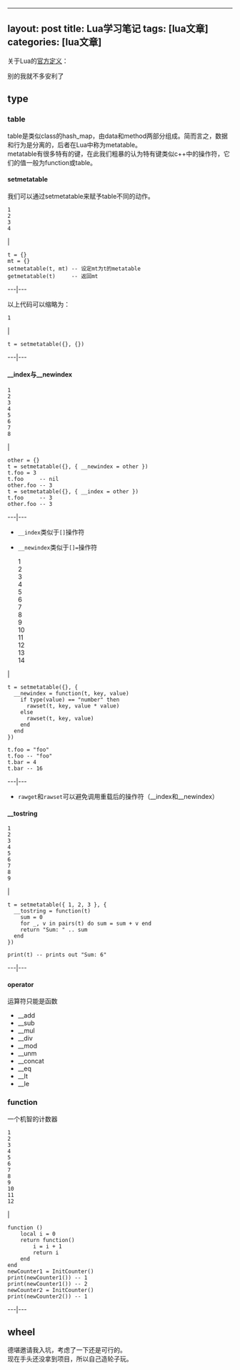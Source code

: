 
---
layout: post
title: Lua学习笔记 
tags: [lua文章]
categories: [lua文章]
---
关于Lua的[官方定义](http://www.lua.org/about.html)：

别的我就不多安利了

## type

### table

table是类似class的hash_map，由data和method两部分组成。简而言之，数据和行为是分离的，后者在Lua中称为metatable。  
metatable有很多特有的键，在此我们粗暴的认为特有键类似c++中的操作符，它们的值一般为function或table。

#### setmetatable

我们可以通过setmetatable来赋予table不同的动作。

    
    
    1  
    2  
    3  
    4  
    

|

    
    
    t = {}                
    mt = {}               
    setmetatable(t, mt) -- 设定mt为t的metatable  
    getmetatable(t)     -- 返回mt  
      
  
---|---  
  
以上代码可以缩略为：  

    
    
    1  
    

|

    
    
    t = setmetatable({}, {})  
      
  
---|---  
  
#### __index与__newindex

    
    
    1  
    2  
    3  
    4  
    5  
    6  
    7  
    8  
    

|

    
    
    other = {}  
    t = setmetatable({}, { __newindex = other })  
    t.foo = 3  
    t.foo     -- nil  
    other.foo -- 3  
    t = setmetatable({}, { __index = other })  
    t.foo     -- 3  
    other.foo -- 3  
      
  
---|---  
  
  * `__index`类似于`[]`操作符
  * `__newindex`类似于`[]=`操作符

    
    
    1  
    2  
    3  
    4  
    5  
    6  
    7  
    8  
    9  
    10  
    11  
    12  
    13  
    14  
    

|

    
    
    t = setmetatable({}, {  
      __newindex = function(t, key, value)  
        if type(value) == "number" then  
          rawset(t, key, value * value)  
        else  
          rawset(t, key, value)  
        end  
      end  
    })  
      
    t.foo = "foo"  
    t.foo -- "foo"  
    t.bar = 4  
    t.bar -- 16  
      
  
---|---  
  
  * `rawget`和`rawset`可以避免调用重载后的操作符（__index和__newindex）

#### __tostring

    
    
    1  
    2  
    3  
    4  
    5  
    6  
    7  
    8  
    9  
    

|

    
    
    t = setmetatable({ 1, 2, 3 }, {  
      __tostring = function(t)  
        sum = 0  
        for _, v in pairs(t) do sum = sum + v end  
        return "Sum: " .. sum  
      end  
    })  
      
    print(t) -- prints out "Sum: 6"  
      
  
---|---  
  
#### operator

运算符只能是函数

  * __add
  * __sub
  * __mul
  * __div
  * __mod
  * __unm
  * __concat
  * __eq
  * __lt
  * __le

### function

一个机智的计数器

    
    
    1  
    2  
    3  
    4  
    5  
    6  
    7  
    8  
    9  
    10  
    11  
    12  
    

|

    
    
    function ()  
        local i = 0  
        return function()  
            i = i + 1  
            return i  
        end  
    end  
    newCounter1 = InitCounter()  
    print(newCounter1()) -- 1  
    print(newCounter1()) -- 2  
    newCounter2 = InitCounter()  
    print(newCounter2()) -- 1  
      
  
---|---  
  
## wheel

德堪邀请我入坑，考虑了一下还是可行的。  
现在手头还没拿到项目，所以自己造轮子玩。

